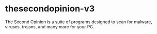 # thesecondopinion-v3
The Second Opinion is a suite of programs designed to scan for malware, viruses, trojans, and many more for your PC.
